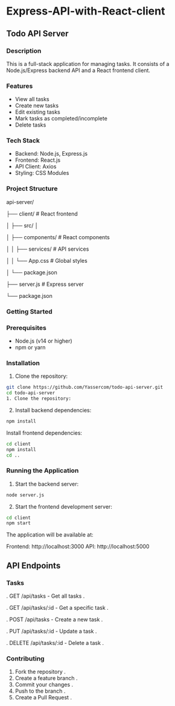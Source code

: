 # Express-API-with-React-client
## Todo API Server

### Description
This is a full-stack application for managing tasks. It consists of a Node.js/Express backend API and a React frontend client.

### Features
- View all tasks
- Create new tasks
- Edit existing tasks
- Mark tasks as completed/incomplete
- Delete tasks

### Tech Stack
- Backend: Node.js, Express.js
- Frontend: React.js
- API Client: Axios
- Styling: CSS Modules

### Project Structure
api-server/ 

├── client/ # React frontend 

│ ├── src/ │ 

│ ├── components/ # React components 

│ │ ├── services/ # API services 

│ │ └── App.css # Global styles 

│ └── package.json 

├── server.js # Express server 

└── package.json

### Getting Started

### Prerequisites
- Node.js (v14 or higher)
- npm or yarn

### Installation

1. Clone the repository:
```bash
git clone https://github.com/Yassercom/todo-api-server.git
cd todo-api-server
1. Clone the repository:
```
2. Install backend dependencies:
 ```bash
npm install
```

Install frontend dependencies:
 ```bash
cd client
npm install
cd ..
```

### Running the Application

1. Start the backend server:
 ```bash
node server.js
```

2. Start the frontend development server:
 ```bash
cd client
npm start
```

The application will be available at:

Frontend: http://localhost:3000
API: http://localhost:5000

## API Endpoints
### Tasks
. GET /api/tasks - Get all tasks .

. GET /api/tasks/:id - Get a specific task .

. POST /api/tasks - Create a new task .

. PUT /api/tasks/:id - Update a task .

. DELETE /api/tasks/:id - Delete a task .

### Contributing
1. Fork the repository .
2. Create a feature branch .
3. Commit your changes .
4. Push to the branch .
5. Create a Pull Request .


